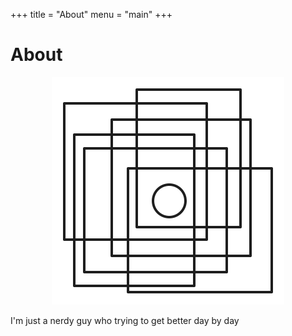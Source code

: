 +++
title = "About"
menu = "main"
+++

# About

<div align="center">

![alt text](/images/favicon.svg) 
</div>

I'm just a nerdy guy who trying to get better day by day
